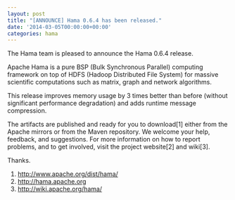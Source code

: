```yaml
---
layout: post
title: "[ANNOUNCE] Hama 0.6.4 has been released."
date: '2014-03-05T00:00:00+00:00'
categories: hama
---
```

The Hama team is pleased to announce the Hama 0.6.4 release.

Apache Hama is a pure BSP (Bulk Synchronous Parallel) computing framework on top of HDFS (Hadoop Distributed File System) for massive scientific computations such as matrix, graph and network algorithms.

This release improves memory usage by 3 times better than before (without significant performance degradation) and adds runtime message compression.

The artifacts are published and ready for you to download[1] either from the Apache mirrors or from the Maven repository. We welcome your help, feedback, and suggestions. For more information on how to report problems, and to get involved, visit the project website[2] and wiki[3].

Thanks.

1. <a href="http://www.apache.org/dist/hama/">http://www.apache.org/dist/hama/</a>
2. <a href="http://hama.apache.org">http://hama.apache.org</a>
3. <a href="http://wiki.apache.org/hama/">http://wiki.apache.org/hama/</a>
